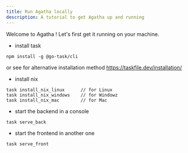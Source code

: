 ```yaml
---
title: Run Agatha locally
description: A tutorial to get Agatha up and running
---
```


Welcome to Agatha ! 
Let's first get it running on your machine.

- install task 

```
npm install -g @go-task/cli 
```
or see for alternative installation method https://taskfile.dev/installation/

- install nix
```
task install_nix_linux      // for Linux
task install_nix_windows    // for Windowz
task install_nix_mac        // for Mac
```

- start the backend in a console
```
task serve_back
```
- start the frontend in another one
 ```
task serve_front
```